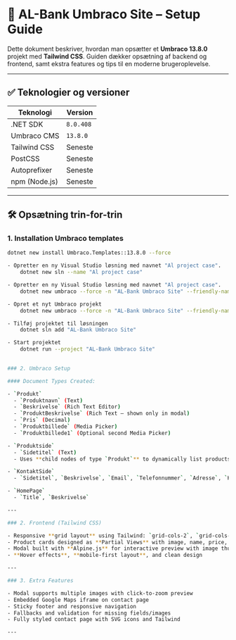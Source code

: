 # 📘 AL-Bank Umbraco Site – Setup Guide

Dette dokument beskriver, hvordan man opsætter et **Umbraco 13.8.0** projekt med **Tailwind CSS**. Guiden dækker opsætning af backend og frontend, samt ekstra features og tips til en moderne brugeroplevelse.

---

## ✅ Teknologier og versioner

| Teknologi         | Version       |
|-------------------|---------------|
| .NET SDK          | `8.0.408`     |
| Umbraco CMS       | `13.8.0`      |
| Tailwind CSS      | Seneste       |
| PostCSS           | Seneste       |
| Autoprefixer      | Seneste       |
| npm (Node.js)     | Seneste       |

---

## 🛠️ Opsætning trin-for-trin

### 1. Installation Umbraco templates

```bash
dotnet new install Umbraco.Templates::13.8.0 --force

- Opretter en ny Visual Studio løsning med navnet "Al project case".
    dotnet new sln --name "Al project case" 

- Opretter en ny Visual Studio løsning med navnet "Al project case".
    dotnet new umbraco --force -n "AL-Bank Umbraco Site" --friendly-name "Nemo" --email "nemo.spaske@live.com" --password "Nemos003s!" --development-database-type SQLite 

- Opret et nyt Umbraco projekt
    dotnet new umbraco --force -n "AL-Bank Umbraco Site" --friendly-name "Nemo" --email "nemo.spaske@live.com" --password "Nemos003s!" --development-database-type SQLite

- Tilføj projektet til løsningen
    dotnet sln add "AL-Bank Umbraco Site"

- Start projektet
    dotnet run --project "AL-Bank Umbraco Site" 

    
### 2. Umbraco Setup

#### Document Types Created:

- `Produkt`
  - `Produktnavn` (Text)
  - `Beskrivelse` (Rich Text Editor)
  - `ProduktBeskrivelse` (Rich Text – shown only in modal)
  - `Pris` (Decimal)
  - `Produktbillede` (Media Picker)
  - `Produktbillede1` (Optional second Media Picker)

- `Produktside`
  - `Sidetitel` (Text)
  - Uses **child nodes of type `Produkt`** to dynamically list products

- `KontaktSide`
  - `Sidetitel`, `Beskrivelse`, `Email`, `Telefonnummer`, `Adresse`, `Kort` (Google Maps iframe)

- `HomePage`
  - `Title`, `Beskrivelse`

---

### 2. Frontend (Tailwind CSS)

- Responsive **grid layout** using Tailwind: `grid-cols-2`, `grid-cols-3`, `auto-fit`, `minmax(...)`
- Product cards designed as **Partial Views** with image, name, price, and short description
- Modal built with **Alpine.js** for interactive preview with image thumbnails, zoom, and transitions
- **Hover effects**, **mobile-first layout**, and clean design

---

### 3. Extra Features

- Modal supports multiple images with click-to-zoom preview
- Embedded Google Maps iframe on contact page
- Sticky footer and responsive navigation
- Fallbacks and validation for missing fields/images
- Fully styled contact page with SVG icons and Tailwind

---
